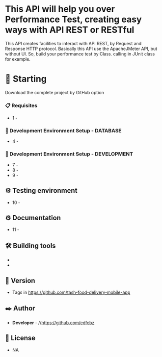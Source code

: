 # This API will help you over Performance Test, creating easy ways with API REST or RESTful

This API creates facilities to interact with API REST, by Request and Response HTTP protocol. Basically this API use the ApacheJMeter API, but without UI. So, build your performance test by Class.<methods> calling in JUnit class for example.

# 🚀 Starting

Download the complete project by GitHub option

### 📋 Requisites

* 1 - <NA>

### 🔧 Development Environment Setup - DATABASE

* 4 - <NA>

### 🔧 Development Environment Setup - DEVELOPMENT

* 7 - <NA>
* 8 - <NA>
* 9 - <NA>

## ⚙️ Testing environment
* 10 - <NA>

## ⚙️ Documentation
* 11 - <Updating>

## 🛠️ Building tools

* <NA>
* <NA>

## 📌 Version

* Tags in https://github.com/tash-food-delivery-mobile-app

## ✒️ Author

* **Developer** - //https://github.com/edfcbz

## 📄 License

* NA

